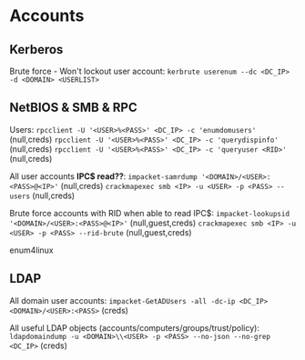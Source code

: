 # Accounts
## Kerberos
Brute force - Won't lockout user account:
`kerbrute userenum --dc <DC_IP> -d <DOMAIN> <USERLIST>`

## NetBIOS & SMB & RPC
Users:
`rpcclient -U '<USER>%<PASS>' <DC_IP> -c 'enumdomusers'` (null,creds)
`rpcclient -U '<USER>%<PASS>' <DC_IP> -c 'querydispinfo'` (null,creds)
`rpcclient -U '<USER>%<PASS>' <DC_IP> -c 'queryuser <RID>'` (null,creds)

All user accounts **IPC$ read??**:
`impacket-samrdump '<DOMAIN>/<USER>:<PASS>@<IP>'` (null,creds)
`crackmapexec smb <IP> -u <USER> -p <PASS> --users` (null,creds)

Brute force accounts with RID when able to read IPC$:
`impacket-lookupsid '<DOMAIN>/<USER>:<PASS>@<IP>'` (null,guest,creds)
`crackmapexec smb <IP> -u <USER> -p <PASS> --rid-brute` (null,guest,creds)

enum4linux

## LDAP
All domain user accounts:
`impacket-GetADUsers -all -dc-ip <DC_IP> <DOMAIN>/<USER>:<PASS>` (creds)

All useful LDAP objects (accounts/computers/groups/trust/policy):
`ldapdomaindump -u <DOMAIN>\\<USER> -p <PASS> --no-json --no-grep <DC_IP>` (creds)